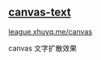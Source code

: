 ## [canvas-text][1]
[league.xhuyq.me/canvas][1]

canvas 文字扩散效果

[1]: http://league.xhuyq.me/canvas/

